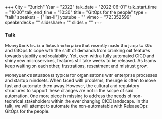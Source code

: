 +++
City = "Zurich"
Year = "2022"
talk_date = "2022-06-01"
talk_start_time = "10:00"
talk_end_time = "10:30"
title = "GitOps for the people"
type = "talk"
speakers = ["lian-li"]
youtube = ""
vimeo = "723352599"
speakerdeck = ""
slideshare = ""
slides = ""
+++

### Talk

MoneyBank Inc is a fintech enterprise that recently made the jump to K8s and GitOps
to cope with the shift of demands from cranking out features towards stability and scalability. Yet, even with a fully automated CICD and shiny new microservices, features still take weeks to be released. As teams keep waiting on each other, frustrations, resentment and mistrust grow.

MoneyBank’s situation is typical for organisations with enterprise processes and startup mindsets. When faced with problems, the urge is often to move fast and automate them away. However, the cultural and regulatory structures to support these changes are not in the scope of said automation. One more piece is missing to address the needs of non-technical stakeholders within the ever changing CICD landscape.
In this talk, we will attempt to automate the non-automatable with ReleaseOps: GitOps for the people.